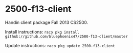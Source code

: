 2500-f13-client
==========

Handin client package Fall 2013 CS2500. 

Install instructions:
```raco pkg install github://github.com/bluephoenix47/2500-f13-client/master```

Update instructions:
```raco pkg update 2500-f13-client```
